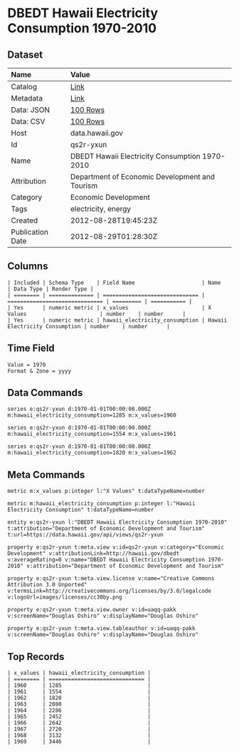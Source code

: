 # DBEDT Hawaii Electricity Consumption 1970-2010

## Dataset

| Name | Value |
| :--- | :---- |
| Catalog | [Link](https://catalog.data.gov/dataset/dbedt-hawaii-electricity-consumption-1970-2010-ce504) |
| Metadata | [Link](https://data.hawaii.gov/api/views/qs2r-yxun) |
| Data: JSON | [100 Rows](https://data.hawaii.gov/api/views/qs2r-yxun/rows.json?max_rows=100) |
| Data: CSV | [100 Rows](https://data.hawaii.gov/api/views/qs2r-yxun/rows.csv?max_rows=100) |
| Host | data.hawaii.gov |
| Id | qs2r-yxun |
| Name | DBEDT Hawaii Electricity Consumption 1970-2010 |
| Attribution | Department of Economic Development and Tourism |
| Category | Economic Development |
| Tags | electricity, energy |
| Created | 2012-08-28T19:45:23Z |
| Publication Date | 2012-08-29T01:28:30Z |

## Columns

```ls
| Included | Schema Type    | Field Name                     | Name                           | Data Type | Render Type |
| ======== | ============== | ============================== | ============================== | ========= | =========== |
| Yes      | numeric metric | x_values                       | X Values                       | number    | number      |
| Yes      | numeric metric | hawaii_electricity_consumption | Hawaii Electricity Consumption | number    | number      |
```

## Time Field

```ls
Value = 1970
Format & Zone = yyyy
```

## Data Commands

```ls
series e:qs2r-yxun d:1970-01-01T00:00:00.000Z m:hawaii_electricity_consumption=1285 m:x_values=1960

series e:qs2r-yxun d:1970-01-01T00:00:00.000Z m:hawaii_electricity_consumption=1554 m:x_values=1961

series e:qs2r-yxun d:1970-01-01T00:00:00.000Z m:hawaii_electricity_consumption=1820 m:x_values=1962
```

## Meta Commands

```ls
metric m:x_values p:integer l:"X Values" t:dataTypeName=number

metric m:hawaii_electricity_consumption p:integer l:"Hawaii Electricity Consumption" t:dataTypeName=number

entity e:qs2r-yxun l:"DBEDT Hawaii Electricity Consumption 1970-2010" t:attribution="Department of Economic Development and Tourism" t:url=https://data.hawaii.gov/api/views/qs2r-yxun

property e:qs2r-yxun t:meta.view v:id=qs2r-yxun v:category="Economic Development" v:attributionLink=http://hawaii.gov/dbedt v:averageRating=0 v:name="DBEDT Hawaii Electricity Consumption 1970-2010" v:attribution="Department of Economic Development and Tourism"

property e:qs2r-yxun t:meta.view.license v:name="Creative Commons Attribution 3.0 Unported" v:termsLink=http://creativecommons.org/licenses/by/3.0/legalcode v:logoUrl=images/licenses/cc30by.png

property e:qs2r-yxun t:meta.view.owner v:id=uaqq-pakk v:screenName="Douglas Oshiro" v:displayName="Douglas Oshiro"

property e:qs2r-yxun t:meta.view.tableauthor v:id=uaqq-pakk v:screenName="Douglas Oshiro" v:displayName="Douglas Oshiro"
```

## Top Records

```ls
| x_values | hawaii_electricity_consumption | 
| ======== | ============================== | 
| 1960     | 1285                           | 
| 1961     | 1554                           | 
| 1962     | 1820                           | 
| 1963     | 2080                           | 
| 1964     | 2286                           | 
| 1965     | 2452                           | 
| 1966     | 2642                           | 
| 1967     | 2720                           | 
| 1968     | 3132                           | 
| 1969     | 3446                           | 
```